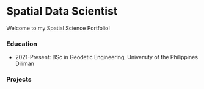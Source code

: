 # Spatial Data Scientist
Welcome to my Spatial Science Portfolio!

### Education
- 2021-Present: BSc in Geodetic Engineering, University of the Philippines Diliman

### Projects
